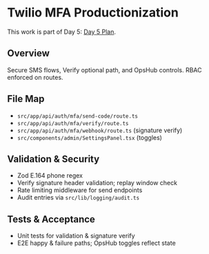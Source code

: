 <!--
AI Summary: Productionizing Twilio MFA/SMS with Zod E.164 validation, webhook signature verification, rate limits, and audit logging.
-->

# Twilio MFA Productionization

This work is part of Day 5: [Day 5 Plan](../planning/DAY_5_PLAN.md).

## Overview

Secure SMS flows, Verify optional path, and OpsHub controls. RBAC enforced on routes.

## File Map

- `src/app/api/auth/mfa/send-code/route.ts`
- `src/app/api/auth/mfa/verify/route.ts`
- `src/app/api/auth/mfa/webhook/route.ts` (signature verify)
- `src/components/admin/SettingsPanel.tsx` (toggles)

## Validation & Security

- Zod E.164 phone regex
- Verify signature header validation; replay window check
- Rate limiting middleware for send endpoints
- Audit entries via `src/lib/logging/audit.ts`

## Tests & Acceptance

- Unit tests for validation & signature verify
- E2E happy & failure paths; OpsHub toggles reflect state
